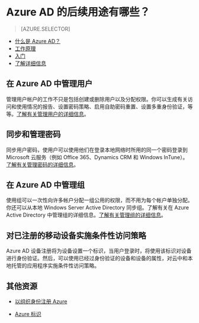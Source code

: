 <properties 
	pageTitle="Azure AD 的后续用途有哪些？ - Azure 教程" 
	description="介绍使用 Azure AD 可以完成的高级任务。" 
	services="active-directory" 
	documentationCenter="" 
	authors="curtand" 
	manager="terrylan" 
	editor=""/>

<tags 
	ms.service="active-directory" 
	ms.date="04/20/2015" 
	wacn.date="05/13/2016"/>

# Azure AD 的后续用途有哪些？

> [AZURE.SELECTOR]
- [什么是 Azure AD？](/documentation/articles/active-directory-whatis)
- [工作原理](/documentation/articles/active-directory-works)
- [入门](/documentation/articles/active-directory-get-started)
- [了解详细信息](/documentation/articles/active-directory-learn-map)

## 在 Azure AD 中管理用户

管理用户帐户的工作不只是包括创建或删除用户以及分配权限。你可以生成有关访问和使用情况的报告、设置密码策略、启用自助密码重置、设置多重身份验证，等等。[了解有关管理用户的详细信息](https://msdn.microsoft.com/zh-CN/library/azure/hh967609.aspx)。

## 同步和管理密码

同步用户密码，使用户可以使用他们在登录本地网络时所用的同一个密码登录到 Microsoft 云服务（例如 Office 365、Dynamics CRM 和 Windows InTune）。[了解有关管理密码的详细信息](https://msdn.microsoft.com/zh-CN/library/azure/dn510386.aspx)。 

## 在 Azure AD 中管理组

使用组可以一次性向许多帐户分配一组公用的权限，而不用为每个帐户单独分配。你还可以从本地 Windows Server Active Directory 同步组。了解有关在 Azure Active Directory 中管理组的详细信息。[了解有关管理组的详细信息](https://msdn.microsoft.com/zh-CN/library/azure/dn532279.aspx)。 

## 对已注册的移动设备实施条件性访问策略

Azure AD 设备注册将为设备设置一个标识，当用户登录时，将使用该标识对设备进行身份验证。然后，可以使用已经过身份验证的设备和设备的属性，对云中和本地托管的应用程序实施条件性访问策略。


## 其他资源

* [以组织身份注册 Azure](/documentation/articles/sign-up-organization)

* [Azure 标识](/documentation/articles/fundamentals-identity)




<!--HONumber=53-->